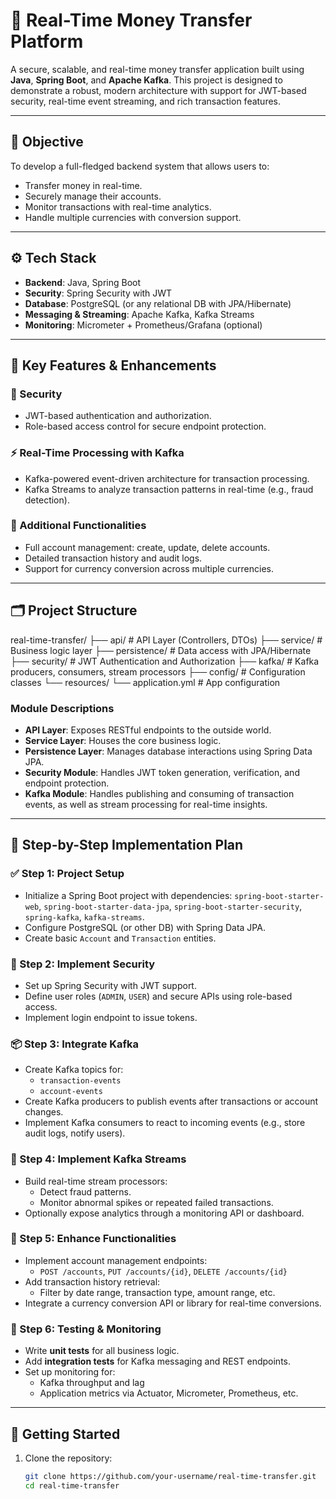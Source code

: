 # 💸 Real-Time Money Transfer Platform

A secure, scalable, and real-time money transfer application built using **Java**, **Spring Boot**, and **Apache Kafka**. This project is designed to demonstrate a robust, modern architecture with support for JWT-based security, real-time event streaming, and rich transaction features.

---

## 🎯 Objective

To develop a full-fledged backend system that allows users to:
- Transfer money in real-time.
- Securely manage their accounts.
- Monitor transactions with real-time analytics.
- Handle multiple currencies with conversion support.

---

## ⚙️ Tech Stack

- **Backend**: Java, Spring Boot
- **Security**: Spring Security with JWT
- **Database**: PostgreSQL (or any relational DB with JPA/Hibernate)
- **Messaging & Streaming**: Apache Kafka, Kafka Streams
- **Monitoring**: Micrometer + Prometheus/Grafana (optional)

---

## 🧱 Key Features & Enhancements

### 🔐 Security
- JWT-based authentication and authorization.
- Role-based access control for secure endpoint protection.

### ⚡ Real-Time Processing with Kafka
- Kafka-powered event-driven architecture for transaction processing.
- Kafka Streams to analyze transaction patterns in real-time (e.g., fraud detection).

### 🧰 Additional Functionalities
- Full account management: create, update, delete accounts.
- Detailed transaction history and audit logs.
- Support for currency conversion across multiple currencies.

---

## 🗂️ Project Structure

real-time-transfer/ ├── api/ # API Layer (Controllers, DTOs) ├── service/ # Business logic layer ├── persistence/ # Data access with JPA/Hibernate ├── security/ # JWT Authentication and Authorization ├── kafka/ # Kafka producers, consumers, stream processors ├── config/ # Configuration classes └── resources/ └── application.yml # App configuration
### Module Descriptions

- **API Layer**: Exposes RESTful endpoints to the outside world.
- **Service Layer**: Houses the core business logic.
- **Persistence Layer**: Manages database interactions using Spring Data JPA.
- **Security Module**: Handles JWT token generation, verification, and endpoint protection.
- **Kafka Module**: Handles publishing and consuming of transaction events, as well as stream processing for real-time insights.

---

## 🧩 Step-by-Step Implementation Plan

### ✅ Step 1: Project Setup
- Initialize a Spring Boot project with dependencies: `spring-boot-starter-web`, `spring-boot-starter-data-jpa`, `spring-boot-starter-security`, `spring-kafka`, `kafka-streams`.
- Configure PostgreSQL (or other DB) with Spring Data JPA.
- Create basic `Account` and `Transaction` entities.

### 🔐 Step 2: Implement Security
- Set up Spring Security with JWT support.
- Define user roles (`ADMIN`, `USER`) and secure APIs using role-based access.
- Implement login endpoint to issue tokens.

### 📦 Step 3: Integrate Kafka
- Create Kafka topics for:
  - `transaction-events`
  - `account-events`
- Create Kafka producers to publish events after transactions or account changes.
- Implement Kafka consumers to react to incoming events (e.g., store audit logs, notify users).

### 🧠 Step 4: Implement Kafka Streams
- Build real-time stream processors:
  - Detect fraud patterns.
  - Monitor abnormal spikes or repeated failed transactions.
- Optionally expose analytics through a monitoring API or dashboard.

### 🔧 Step 5: Enhance Functionalities
- Implement account management endpoints:
  - `POST /accounts`, `PUT /accounts/{id}`, `DELETE /accounts/{id}`
- Add transaction history retrieval:
  - Filter by date range, transaction type, amount range, etc.
- Integrate a currency conversion API or library for real-time conversions.

### 🧪 Step 6: Testing & Monitoring
- Write **unit tests** for all business logic.
- Add **integration tests** for Kafka messaging and REST endpoints.
- Set up monitoring for:
  - Kafka throughput and lag
  - Application metrics via Actuator, Micrometer, Prometheus, etc.

---

## 🚀 Getting Started

1. Clone the repository:
   ```bash
   git clone https://github.com/your-username/real-time-transfer.git
   cd real-time-transfer
